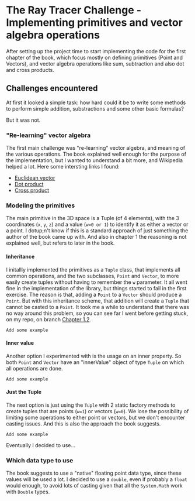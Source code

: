 # The Ray Tracer Challenge - Implementing primitives and vector algebra operations

After setting up the project time to start implementing the code for the first chapter of the book, which focus mostly on defining primitives (Point and Vectors), and vector algebra operations like sum, subtraction and also dot and cross products.

## Challenges encountered

At first it looked a simple task: how hard could it be to write some methods to perform simple addition, substractions and some other basic formulas?

But it was not. 

### "Re-learning" vector algebra

The first main challenge was "re-learning" vector algebra, and meaning of the various operations. The book explained well enough for the purpose of the implementation, but I wanted to understand a bit more, and Wikipedia helped a lot. Here some intersting links I found:

 * [Euclidean vector](https://en.wikipedia.org/wiki/Euclidean_vector)
 * [Dot product](https://en.wikipedia.org/wiki/Dot_product)
 * [Cross product](https://en.wikipedia.org/wiki/Cross_product)

### Modeling the primitives

The main primitive in the 3D space is a Tuple (of 4 elements), with the 3 coordinates (`x`, `y`, `z`) and a value (`w=0 or 1`) to identify it as either a vector or a point. I dotup;n't know if this is a standard approach of just something the author of the book came up with. And also in chapter 1 the reasoning is not explained well, but refers to later in the book. 

#### Inheritance

I initallly implemented the primitives as a `Tuple` class, that implements all common operations, and the two subclasses, `Point` and `Vector`, to more easily create tuples without having to remember the `w` parameter. It all went fine in the implementation of the library, but things started to fail in the first exercise. The reason is that, adding a `Point` to a `Vector` should produce a `Point`. But with this inheritance scheme, that addition will create a `Tuple` that cannot be casted to a `Point`. It took me a while to understand that there was no way around this problem, so you can see far I went before getting stuck, on my repo, on branch [Chapter 1.2](https://github.com/simonech/ray-tracer-challenge-netcore/tree/Chapter-1.2).

```
Add some example
```

#### Inner value

Another option I experimented with is the usage on an inner property. So both `Point` and `Vector` have an "innerValue" object of type `Tuple` on which all operations are done.

```
Add some example
```

#### Just the Tuple

The next option is just using the `Tuple` with 2 static factory methods to create tuples that are points (`w=1`) or vectors (`w=0`). We lose the possibility of limiting some operations to either point or vectors, but we don't encounter casting issues. And this is also the approach the book suggests.

```
Add some example
```

Eventually I decided to use...

### Which data type to use

The book suggests to use a "native" floating point data type, since these values will be used a lot. I decided to use a `double`, even if probably a `float` would enough, to avoid lots of casting given that all the `System.Math` work with `Double` types.

